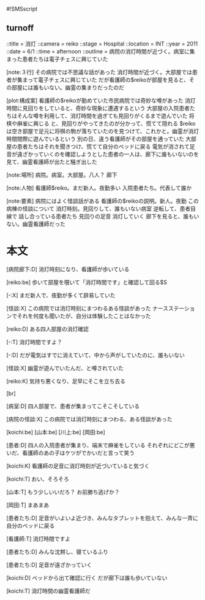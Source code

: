 #!SMSscript

## turnoff

::title = 消灯
::camera = reiko
::stage = Hospital
::location = INT
::year = 2011
::date = 6/1
::time = afternoon
::outline = 病院の消灯時間が近づく。病室に集まった患者たちは電子チェスに興じていた

[note:３行]
その病院では不思議な話があった
消灯時間が近づく。大部屋では患者が集まって電子チェスに興じていた
だが看護師の$reikoが部屋を見ると、その部屋には誰もいない。幽霊の集まりだったのだ

[plot:構成案]
看護師の$reikoが勤めていた市民病院では奇妙な噂があった
消灯時間に見回りをしていると、奇妙な現象に遭遇するという
大部屋の入院患者たちはそんな噂を利用して、消灯時間を過ぎても見回りがくるまで遊んでいた
将棋や麻雀に興じる
と、見回りがやってきたのが分かって、慌てて隠れる
$reikoは空き部屋で足元に将棋の駒が落ちていたのを見つけて、これかと。幽霊が消灯時間間際に遊んでいるという
別の日、違う看護師がその部屋を通っていた
大部屋の患者たちはそれを聞きつけ、慌てて自分のベッドに戻る
電気が消されて足音が遠ざかっていくのを確認しようとした患者の一人は、廊下に誰もいないのを見て、幽霊看護師が出たと騒ぎ出した

[note:場所]
病院。病室。大部屋。八人？
廊下

[note:人物]
看護師$reiko。まだ新人。夜勤多い
入院患者たち。代表して誰か

[note:要素]
病院にはよく怪談話がある
看護師の$reikoの説明。新人。夜勤
この病棟の怪談について
消灯時刻。見回りして、誰もいない病室
逆転して、患者目線で
話し合っている患者たち
見回りの足音
消灯していく
廊下を見ると、誰もいない。幽霊看護師だった

# 本文

[病院廊下:D]
消灯時刻になり、看護師が歩いている

[reiko:be]
歩いて部屋を覗いて「消灯時間です」と確認して回る$S

[-:X]
まだ新人で、夜勤が多くて辟易していた

[怪談:X]
この病院では消灯時刻にまつわるある怪談があった
ナースステーションでそれを何度も聞いたが、自分は体験したことはなかった

[reiko:D]
ある四人部屋の消灯確認

[-:T]
消灯時間ですよ？

[-:D]
だが電気はすでに消えていて、中から声がしていたのに、誰もいない

[怪談:X]
幽霊が遊んでいたんだ、と噂されていた

[reiko:K]
気持ち悪くなり、足早にそこを立ち去る

[br]

[病室:D]
四人部屋で、患者が集まってこそこそしている

[病院の怪談:X]
この病院では消灯時刻にまつわる、ある怪談があった

[koichi:be]
[山本:be]
[川上:be]
[岡田:be]

[患者:D]
四人の入院患者が集まり、端末で麻雀をしている
それぞれにどこが悪いだ、看護師のあの子はケツがでかいだと言って笑う

[koichi:K]
看護師の足音に消灯時刻が近づいていると気づく

[koichi:T]
おい、そろそろ

[山本:T]
もう少しいいだろ？
お前勝ち逃げか？

[岡田:T]
まあまあ

[患者たち:D]
足音がいよいよ近づき、みんなタブレットを抱えて、みんな一斉に自分のベッドに戻る

[看護師:T]
消灯時間ですよ

[患者たち:D]
みんな沈黙し、寝ているふり

[患者たち:D]
足音が遠ざかっていく

[koichi:D]
ベッドから出て確認に行く
だが廊下は誰も歩いていない

[koichi:T]
消灯時間の幽霊看護師だ
